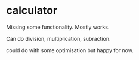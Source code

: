# calculator

Missing some functionality. Mostly works. 

Can do division, multiplication, subraction. 

could do with some optimisation but happy for now. 
